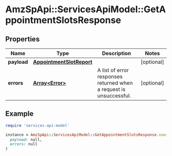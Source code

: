 # AmzSpApi::ServicesApiModel::GetAppointmentSlotsResponse

## Properties

| Name | Type | Description | Notes |
| ---- | ---- | ----------- | ----- |
| **payload** | [**AppointmentSlotReport**](AppointmentSlotReport.md) |  | [optional] |
| **errors** | [**Array&lt;Error&gt;**](Error.md) | A list of error responses returned when a request is unsuccessful. | [optional] |

## Example

```ruby
require 'services-api-model'

instance = AmzSpApi::ServicesApiModel::GetAppointmentSlotsResponse.new(
  payload: null,
  errors: null
)
```

